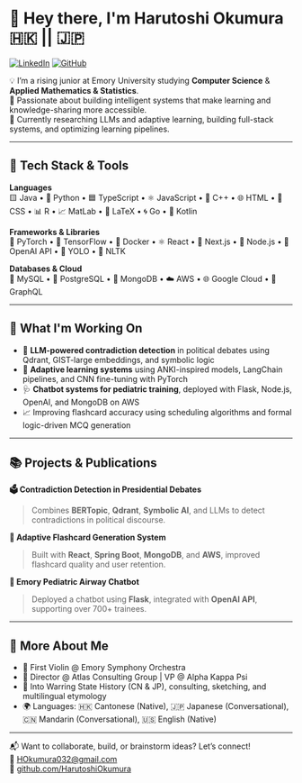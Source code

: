 # 👋 Hey there, I'm Harutoshi Okumura  🇭🇰 || 🇯🇵

[![LinkedIn](https://img.shields.io/badge/LinkedIn-blue?style=flat&logo=linkedin&logoColor=white)](https://www.linkedin.com/in/harutoshi-okumura/)
[![GitHub](https://img.shields.io/badge/GitHub-%2312100E.svg?style=flat&logo=github&logoColor=white)](https://github.com/HarutoshiOkumura)

💡 I’m a rising junior at Emory University studying **Computer Science** & **Applied Mathematics & Statistics**.  
🧠 Passionate about building intelligent systems that make learning and knowledge-sharing more accessible.  
🌱 Currently researching LLMs and adaptive learning, building full-stack systems, and optimizing learning pipelines.

---

## 🚀 Tech Stack & Tools

**Languages**  
🟨 Java • 🐍 Python • 🟦 TypeScript • ⚛️ JavaScript • 📘 C++ • 🌐 HTML • 🎨 CSS • 📊 R • 📈 MatLab • 📜 LaTeX • 🌀 Go • 📱 Kotlin

**Frameworks & Libraries**  
🧠 PyTorch • 🧪 TensorFlow • 🧰 Docker • ⚛ React • 🧭 Next.js • 🔧 Node.js • 🧾 OpenAI API • 🧬 YOLO • 📖 NLTK

**Databases & Cloud**  
🐬 MySQL • 🐘 PostgreSQL • 🍃 MongoDB • ☁️ AWS • 🌐 Google Cloud • 🧮 GraphQL

---

## 🔭 What I'm Working On

- 🧪 **LLM-powered contradiction detection** in political debates using Qdrant, GIST-large embeddings, and symbolic logic  
- 🧠 **Adaptive learning systems** using ANKI-inspired models, LangChain pipelines, and CNN fine-tuning with PyTorch  
- 🩺 **Chatbot systems for pediatric training**, deployed with Flask, Node.js, OpenAI, and MongoDB on AWS  
- 📈 Improving flashcard accuracy using scheduling algorithms and formal logic-driven MCQ generation

---

## 📚 Projects & Publications

**🗳️ Contradiction Detection in Presidential Debates**  
> Combines **BERTopic**, **Qdrant**, **Symbolic AI**, and LLMs to detect contradictions in political discourse.

**🧠 Adaptive Flashcard Generation System**  
> Built with **React**, **Spring Boot**, **MongoDB**, and **AWS**, improved flashcard quality and user retention.

**🏥 Emory Pediatric Airway Chatbot**  
> Deployed a chatbot using **Flask**, integrated with **OpenAI API**, supporting over 700+ trainees.

---

## 🧩 More About Me

- 🎻 First Violin @ Emory Symphony Orchestra  
- 💼 Director @ Atlas Consulting Group | VP @ Alpha Kappa Psi  
- 📖 Into Warring State History (CN & JP), consulting, sketching, and multilingual etymology  
- 🌍 Languages: 🇭🇰 Cantonese (Native), 🇯🇵 Japanese (Conversational), 🇨🇳 Mandarin (Conversational), 🇺🇸 English (Native)

---

📬 Want to collaborate, build, or brainstorm ideas? Let’s connect!  
📧 HOkumura032@gmail.com  
🔗 [github.com/HarutoshiOkumura](https://github.com/HarutoshiOkumura)
